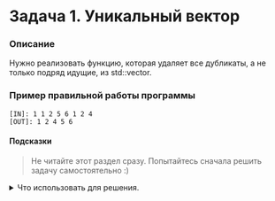 # Задача 1. Уникальный вектор

### Описание
Нужно реализовать функцию, которая удаляет все дубликаты, а не только подряд идущие, из std::vector.

### Пример правильной работы программы

```
[IN]: 1 1 2 5 6 1 2 4
[OUT]: 1 2 4 5 6
```


#### Подсказки

> Не читайте этот раздел сразу. Попытайтесь сначала решить задачу самостоятельно :)

<details>

<summary>Что использовать для решения.</summary>

Для корректной работы std::unique нужно отсортировать исходный вектор.

</details>
